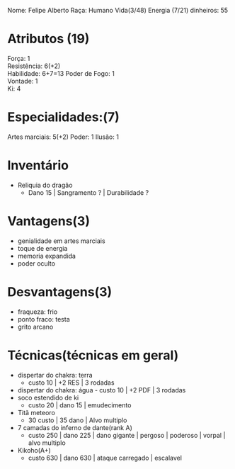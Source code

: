 Nome: Felipe Alberto
Raça: Humano
Vida(3/48)
Energia (7/21)
dinheiros: 55

# Atributos (19)
Força: 1  
Resistência: 6(+2)  
Habilidade: 6+7=13
Poder de Fogo: 1     
Vontade: 1  
Ki: 4

# Especialidades:(7)
Artes marciais: 5(+2)
Poder: 1
Ilusão: 1

# Inventário  
- Reliquia do dragão
	- Dano 15 | Sangramento ? | Durabilidade ?

# Vantagens(3) 
- genialidade em artes marciais
- toque de energia
- memoria expandida
- poder oculto
# Desvantagens(3) 
- fraqueza: frio
- ponto fraco: testa
- grito arcano


# Técnicas(técnicas em geral)
- dispertar do chakra: terra
	- custo 10 | +2 RES | 3 rodadas
- dispertar do chakra: água
	  - custo 10 | +2 PDF | 3 rodadas
- soco estendido de ki 
	- custo 20 | dano 15 | emudecimento 
- Titã meteoro 
	- 30 custo | 35 dano | Alvo multiplo
- 7 camadas do inferno de dante(rank A)
	- custo 250 | dano 225 | dano gigante | pergoso | poderoso | vorpal | alvo multiplo
- Kikoho(A+)
	-  custo 630 | dano 630 | ataque carregado | escalavel
